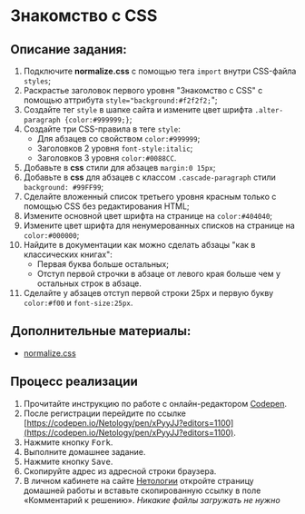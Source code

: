 Знакомство с CSS
===

## Описание задания:

1. Подключите **normalize.css** с помощью тега `import` внутри CSS-файла `styles`;
2. Раскрастье заголовок первого уровня "Знакомство с CSS" с помощью аттрибута `style="background:#f2f2f2;`";
3. Создайте тег `style` в шапке сайта и измените цвет шрифта `.alter-paragraph {color:#999999;}`;
4. Создайте три CSS-правила в теге `style`:
    * Для абзацев со свойством `color:#999999`;
    * Заголовков 2 уровня `font-style:italic`;
    * Заголовков 3 уровня `color:#0088CC`.
5. Добавьте в **css** стили для абзацев `margin:0 15px`;
6. Добавьте в **css** для абзацев c классом `.cascade-paragraph` стили `background: #99FF99`;
7. Сделайте вложенный список третьего уровня красным только с помощью CSS без редактирования HTML;
8. Измените основной цвет шрифта на странице на `color:#404040`;
9. Измените цвет шрифта для ненумерованных списков на странице на `color:#000000`;
10. Найдите в документации как можно сделать абзацы "как в классических книгах":
    * Первая буква больше остальных;
    * Отступ первой строчки в абзаце от левого края больше чем у остальных строк в абзаце.
11. Сделайте у абзацев отступ первой строки 25px и первую букву `color:#f00` и `font-size:25px`.

## Дополнительные материалы:
* [normalize.css](resourses/normalize.css)

## Процесс реализации

1. Прочитайте инструкцию по работе с онлайн-редактором [Codepen](https://netology-university.bitbucket.io/guides/wm/codepen-guide/).
2. После регистрации перейдите по ссылке [https://codepen.io/Netology/pen/xPyyJJ?editors=1100](https://codepen.io/Netology/pen/xPyyJJ?editors=1100).
3. Нажмите кнопку <kbd>Fork</kbd>.
4. Выполните домашнее задание.
5. Нажмите кнопку <kbd>Save</kbd>.
6. Скопируйте адрес из адресной строки браузера.
7. В личном кабинете на сайте [Нетологии](https://netology.ru/) откройте страницу домашней работы и вставьте скопированную ссылку в поле «Комментарий к решению».
*Никакие файлы загружать не нужно*
